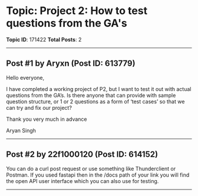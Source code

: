# Topic: Project 2: How to test questions from the GA's
**Topic ID**: 171422
**Total Posts**: 2

---

## Post #1 by Aryxn (Post ID: 613779)
Hello everyone,


I have completed a working project of P2, but I want to test it out with actual questions from the GA’s. Is there anyone that can provide with sample question structure, or 1 or 2 questions as a form of ‘test cases’ so that we can try and fix our project?


Thank you very much in advance

Aryan Singh

---

## Post #2 by 22f1000120 (Post ID: 614152)
You can do a curl post request or use something like Thunderclient or Postman. If you used fastapi then in the /docs path of your link you will find the open API user interface which you can also use for testing.

---
